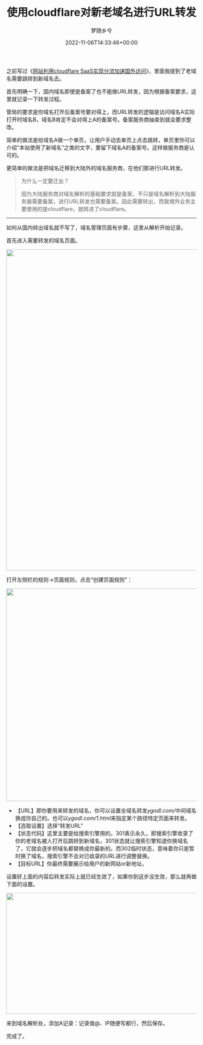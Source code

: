﻿---
title: 使用cloudflare对新老域名进行URL转发
author: 梦随乡兮
type: post
date: 2022-11-06T14:33:46+00:00
url: /cloudflare-url-zhuanfa.html
featured_image: https://r2.imsxx.com/wp-content/uploads/9d840e3d45a82a0.png
views:
  - 1943
categories:
  - 笔记
tags:
  - cloudflare
  - URL转发

slug: "cloudflare-url-zhuanfa"
---
之前写过《<a title="网站利用cloudflare SaaS实现分流加速国外访问-梦随乡兮" href="https://imsxx.com/cloudflare-saas.html" target="_blank" rel="noopener">网站利用cloudflare SaaS实现分流加速国外访问</a>》，里面我提到了老域名需要跳转到新域名去。

首先明确一下，国内域名即便是备案了也不能做URL转发，因为根据备案要求，这里就记录一下转发过程。

管局的要求是你域名打开后备案号要对得上，而URL转发的逻辑是访问域名A实际打开时域名B，域名B肯定不会对得上A的备案号。备案服务商抽查到就会要求整改。

简单的做法是给域名A做一个单页，让用户手动去单页上点击跳转，单页里你可以介绍“本站使用了新域名”之类的文字，要留下域名A的备案号。这样做服务商是认可的。

更简单的做法是把域名迁移到大陆外的域名服务商，在他们那进行URL转发。

> 为什么一定要迁出？
> 
> 因为大陆服务商对域名解析的基础要求就是备案，不只是域名解析到大陆服务器需要备案，进行URL转发也需要备案。因此需要转出，而我境外业务主要使用的是cloudflare，就转进了cloudflare。

* * *

如何从国内转出域名就不写了，域名管理页面有步骤，这里从解析开始记录。

首先进入需要转发的域名页面。

<img loading="lazy" decoding="async" class="aligncenter size-full wp-image-753" src="https://r2.imsxx.com/wp-content/uploads/07ded96df5c4827.png" alt="" width="1827" height="847" /> 

打开左侧栏的规则→页面规则，点击“创建页面规则”：

<img loading="lazy" decoding="async" class="aligncenter size-full wp-image-754" src="https://r2.imsxx.com/wp-content/uploads/9d840e3d45a82a0.png" alt="" width="854" height="561" /> 

  * 【URL】即你要用来转发的域名，你可以设置全域名转发<span class="su-label su-label-type-success">*ygodl.com/*</span>中间域名换成你自己的。也可以<span class="su-label su-label-type-success">*ygodl.com/1.html*</span>来指定某个路径特定页面来转发。
  * 【选取设置】选择“转发URL”
  * 【状态代码】这里主要是给搜索引擎用的。301表示永久，即搜索引擎收录了你的老域名被人打开后跳转到新域名，301状态就让搜索引擎知道你换域名了，它就会逐步把域名都替换成你最新的。而302临时状态，意味着你只是暂时换了域名，搜索引擎不会对已收录的URL进行调整替换。
  * 【目标URL】你最终需要展示给用户的新网站or新地址。

设置好上面的内容后转发实际上就已经生效了，如果你到这步没生效，那么就再做下面的设置。

<img loading="lazy" decoding="async" class="aligncenter size-full wp-image-755" src="https://r2.imsxx.com/wp-content/uploads/d167a8b18ac5e7f.png" alt="" width="1050" height="319" /> 

来到域名解析处，添加A记录：记录值@、IP随便写都行，然后保存。

完成了。

